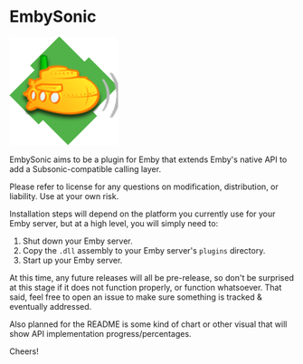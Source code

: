 # EmbySonic
![EmbySonic logo](Images/plugin.png)


EmbySonic aims to be a plugin for Emby that extends Emby's native API to add a Subsonic-compatible calling layer.

Please refer to license for any questions on modification, distribution, or liability. Use at your own risk.

Installation steps will depend on the platform you currently use for your Emby server, but at a high level, you will simply need to:

1. Shut down your Emby server.
2. Copy the `.dll` assembly to your Emby server's `plugins` directory.
3. Start up your Emby server.

At this time, any future releases will all be pre-release, so don't be surprised at this stage if it does not function properly, or function whatsoever. That said, feel free to open an issue to make sure something is tracked & eventually addressed.

Also planned for the README is some kind of chart or other visual that will show API implementation progress/percentages.

Cheers!
